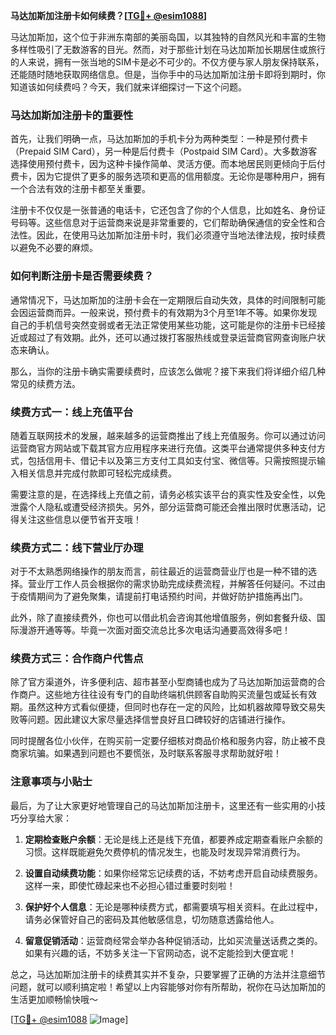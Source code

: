 **马达加斯加注册卡如何续费？[[TG💪+ @esim1088](https://t.me/s/esim1088)]**

马达加斯加，这个位于非洲东南部的美丽岛国，以其独特的自然风光和丰富的生物多样性吸引了无数游客的目光。然而，对于那些计划在马达加斯加长期居住或旅行的人来说，拥有一张当地的SIM卡是必不可少的。不仅方便与家人朋友保持联系，还能随时随地获取网络信息。但是，当你手中的马达加斯加注册卡即将到期时，你知道该如何续费吗？今天，我们就来详细探讨一下这个问题。

### 马达加斯加注册卡的重要性

首先，让我们明确一点，马达加斯加的手机卡分为两种类型：一种是预付费卡（Prepaid SIM Card），另一种是后付费卡（Postpaid SIM Card）。大多数游客选择使用预付费卡，因为这种卡操作简单、灵活方便。而本地居民则更倾向于后付费卡，因为它提供了更多的服务选项和更高的信用额度。无论你是哪种用户，拥有一个合法有效的注册卡都至关重要。

注册卡不仅仅是一张普通的电话卡，它还包含了你的个人信息，比如姓名、身份证号码等。这些信息对于运营商来说是非常重要的，它们帮助确保通信的安全性和合法性。因此，在使用马达加斯加注册卡时，我们必须遵守当地法律法规，按时续费以避免不必要的麻烦。

### 如何判断注册卡是否需要续费？

通常情况下，马达加斯加的注册卡会在一定期限后自动失效，具体的时间限制可能会因运营商而异。一般来说，预付费卡的有效期为3个月至1年不等。如果你发现自己的手机信号突然变弱或者无法正常使用某些功能，这可能是你的注册卡已经接近或超过了有效期。此外，还可以通过拨打客服热线或登录运营商官网查询账户状态来确认。

那么，当你的注册卡确实需要续费时，应该怎么做呢？接下来我们将详细介绍几种常见的续费方法。

### 续费方式一：线上充值平台

随着互联网技术的发展，越来越多的运营商推出了线上充值服务。你可以通过访问运营商官方网站或下载其官方应用程序来进行充值。这类平台通常提供多种支付方式，包括信用卡、借记卡以及第三方支付工具如支付宝、微信等。只需按照提示输入相关信息并完成付款即可轻松完成续费。

需要注意的是，在选择线上充值之前，请务必核实该平台的真实性及安全性，以免泄露个人隐私或遭受经济损失。另外，部分运营商可能还会推出限时优惠活动，记得关注这些信息以便节省开支哦！

### 续费方式二：线下营业厅办理

对于不太熟悉网络操作的朋友而言，前往最近的运营商营业厅也是一种不错的选择。营业厅工作人员会根据你的需求协助完成续费流程，并解答任何疑问。不过由于疫情期间为了避免聚集，请提前打电话预约时间，并做好防护措施再出门。

此外，除了直接续费外，你也可以借此机会咨询其他增值服务，例如套餐升级、国际漫游开通等等。毕竟一次面对面交流总比多次电话沟通要高效得多吧！

### 续费方式三：合作商户代售点

除了官方渠道外，许多便利店、超市甚至小型商铺也成为了马达加斯加运营商的合作商户。这些地方往往设有专门的自助终端机供顾客自助购买流量包或延长有效期。虽然这种方式看似便捷，但同时也存在一定的风险，比如机器故障导致交易失败等问题。因此建议大家尽量选择信誉良好且口碑较好的店铺进行操作。

同时提醒各位小伙伴，在购买前一定要仔细核对商品价格和服务内容，防止被不良商家坑骗。如果遇到问题也不要慌张，及时联系客服寻求帮助就好啦！

### 注意事项与小贴士

最后，为了让大家更好地管理自己的马达加斯加注册卡，这里还有一些实用的小技巧分享给大家：

1. **定期检查账户余额**：无论是线上还是线下充值，都要养成定期查看账户余额的习惯。这样既能避免欠费停机的情况发生，也能及时发现异常消费行为。
   
2. **设置自动续费功能**：如果你经常忘记续费的话，不妨考虑开启自动续费服务。这样一来，即使忙碌起来也不必担心错过重要时刻啦！

3. **保护好个人信息**：无论是哪种续费方式，都需要填写相关资料。在此过程中，请务必保管好自己的密码及其他敏感信息，切勿随意透露给他人。

4. **留意促销活动**：运营商经常会举办各种促销活动，比如买流量送话费之类的。如果有兴趣的话，不妨多关注一下官网动态，说不定能捡到大便宜呢！

总之，马达加斯加注册卡的续费其实并不复杂，只要掌握了正确的方法并注意细节问题，就可以顺利搞定啦！希望以上内容能够对你有所帮助，祝你在马达加斯加的生活更加顺畅愉快哦～

[[TG💪+ @esim1088](https://t.me/s/esim1088) ![Image](https://i.postimg.cc/4NQfJmqS/Snipaste-2025-05-13-00-14-12.png)]